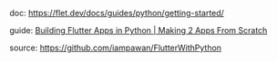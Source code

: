 doc: https://flet.dev/docs/guides/python/getting-started/

guide: [Building Flutter Apps in Python | Making 2 Apps From Scratch](https://youtu.be/Vkm0O4B-vts)

source: https://github.com/iampawan/FlutterWithPython

